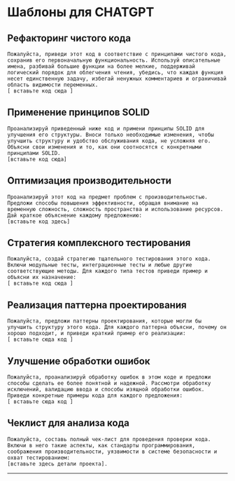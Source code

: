# Шаблоны для CHATGPT #

## Рефакторинг чистого кода ##

```
Пожалуйста, приведи этот код в соответствие с принципами чистого кода, сохранив его первоначальную функциональность. Используй описательные имена, разбивай большие функции на более мелкие, поддерживай логический порядок для облегчения чтения, убедись, что каждая функция несет единственную задачу, избегай ненужных комментариев и ограничивай область видимости переменных.
[ вставьте код сюда ]

```

## Применение принципов SOLID ##

```
Проанализируй приведенный ниже код и примени принципы SOLID для улучшения его структуры. Вноси только необходимые изменения, чтобы улучшить структуру и удобство обслуживания кода, не усложняя его. Объясни свои изменения и то, как они соотносятся с конкретными принципами SOLID. 
[вставьте код сюда]
```

## Оптимизация производительности ##

```
Проанализируй этот код на предмет проблем с производительностью. Предложи способы повышения эффективности, обращая внимание на временную сложность, сложность пространства и использование ресурсов. Дай краткое объяснение каждому предложению: 
[вставьте код здесь]
```

## Стратегия комплексного тестирования ##

```
Пожалуйста, создай стратегию тщательного тестирования этого кода. Включи модульные тесты, интеграционные тесты и любые другие соответствующие методы. Для каждого типа тестов приведи пример и объясни их назначение: 
[ вставьте код сюда ]
```

## Реализация паттерна проектирования ##

```
Пожалуйста, предложи паттерны проектирования, которые могли бы улучшить структуру этого кода. Для каждого паттерна объясни, почему он хорошо подходит, и приведи краткий пример его реализации: 
[ вставьте сюда код ]
```
## Улучшение обработки ошибок ##

```
Пожалуйста, проанализируй обработку ошибок в этом коде и предложи способы сделать ее более понятной и надежной. Рассмотри обработку исключений, валидацию ввода и способы изящной обработки ошибок. Приведи конкретные примеры кода для каждого предложения: 
[ вставьте сюда код ]
```

## Чеклист для анализа кода ##
```
Пожалуйста, составь полный чек-лист для проведения проверки кода. Включи в него такие аспекты, как стандарты программирования, соображения производительности, уязвимости в системе безопасности и охват тестированием: 
[вставьте здесь детали проекта].
```

---
